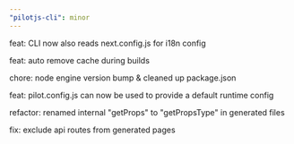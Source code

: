 ```yaml
---
"pilotjs-cli": minor
---
```


feat: CLI now also reads next.config.js for i18n config

feat: auto remove cache during builds

chore: node engine version bump & cleaned up package.json

feat: pilot.config.js can now be used to provide a default runtime config

refactor: renamed internal "getProps" to "getPropsType" in generated files

fix: exclude api routes from generated pages
